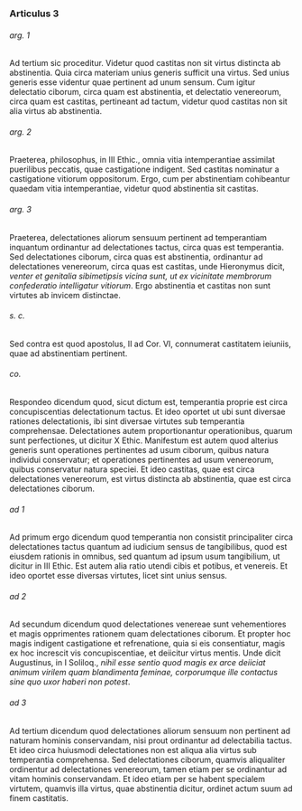 ### Articulus 3

###### arg. 1
Ad tertium sic proceditur. Videtur quod castitas non sit virtus distincta ab abstinentia. Quia circa materiam unius generis sufficit una virtus. Sed unius generis esse videntur quae pertinent ad unum sensum. Cum igitur delectatio ciborum, circa quam est abstinentia, et delectatio venereorum, circa quam est castitas, pertineant ad tactum, videtur quod castitas non sit alia virtus ab abstinentia.

###### arg. 2
Praeterea, philosophus, in III Ethic., omnia vitia intemperantiae assimilat puerilibus peccatis, quae castigatione indigent. Sed castitas nominatur a castigatione vitiorum oppositorum. Ergo, cum per abstinentiam cohibeantur quaedam vitia intemperantiae, videtur quod abstinentia sit castitas.

###### arg. 3
Praeterea, delectationes aliorum sensuum pertinent ad temperantiam inquantum ordinantur ad delectationes tactus, circa quas est temperantia. Sed delectationes ciborum, circa quas est abstinentia, ordinantur ad delectationes venereorum, circa quas est castitas, unde Hieronymus dicit, *venter et genitalia sibimetipsis vicina sunt, ut ex vicinitate membrorum confederatio intelligatur vitiorum*. Ergo abstinentia et castitas non sunt virtutes ab invicem distinctae.

###### s. c.
Sed contra est quod apostolus, II ad Cor. VI, connumerat castitatem ieiuniis, quae ad abstinentiam pertinent.

###### co.
Respondeo dicendum quod, sicut dictum est, temperantia proprie est circa concupiscentias delectationum tactus. Et ideo oportet ut ubi sunt diversae rationes delectationis, ibi sint diversae virtutes sub temperantia comprehensae. Delectationes autem proportionantur operationibus, quarum sunt perfectiones, ut dicitur X Ethic. Manifestum est autem quod alterius generis sunt operationes pertinentes ad usum ciborum, quibus natura individui conservatur; et operationes pertinentes ad usum venereorum, quibus conservatur natura speciei. Et ideo castitas, quae est circa delectationes venereorum, est virtus distincta ab abstinentia, quae est circa delectationes ciborum.

###### ad 1
Ad primum ergo dicendum quod temperantia non consistit principaliter circa delectationes tactus quantum ad iudicium sensus de tangibilibus, quod est eiusdem rationis in omnibus, sed quantum ad ipsum usum tangibilium, ut dicitur in III Ethic. Est autem alia ratio utendi cibis et potibus, et venereis. Et ideo oportet esse diversas virtutes, licet sint unius sensus.

###### ad 2
Ad secundum dicendum quod delectationes venereae sunt vehementiores et magis opprimentes rationem quam delectationes ciborum. Et propter hoc magis indigent castigatione et refrenatione, quia si eis consentiatur, magis ex hoc increscit vis concupiscentiae, et deiicitur virtus mentis. Unde dicit Augustinus, in I Soliloq., *nihil esse sentio quod magis ex arce deiiciat animum virilem quam blandimenta feminae, corporumque ille contactus sine quo uxor haberi non potest*.

###### ad 3
Ad tertium dicendum quod delectationes aliorum sensuum non pertinent ad naturam hominis conservandam, nisi prout ordinantur ad delectabilia tactus. Et ideo circa huiusmodi delectationes non est aliqua alia virtus sub temperantia comprehensa. Sed delectationes ciborum, quamvis aliqualiter ordinentur ad delectationes venereorum, tamen etiam per se ordinantur ad vitam hominis conservandam. Et ideo etiam per se habent specialem virtutem, quamvis illa virtus, quae abstinentia dicitur, ordinet actum suum ad finem castitatis.

